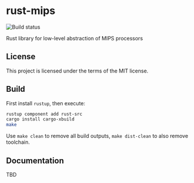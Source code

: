 # rust-mips

![Build status](https://travis-ci.org/Harry-Chen/rust-mips.svg?branch=master)

Rust library for low-level abstraction of MIPS processors

## License

This project is licensed under the terms of the MIT license.

## Build

First install `rustup`, then execute:

```bash
rustup component add rust-src
cargo install cargo-xbuild
make
```

Use `make clean` to remove all build outputs, `make dist-clean` to also remove toolchain.

## Documentation

TBD
